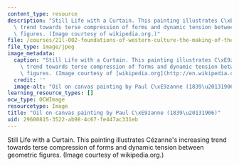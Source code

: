 ```yaml
---
content_type: resource
description: "Still Life with a Curtain. This painting illustrates C\xE9zanne's increasing\
  \ trend towards terse compression of forms and dynamic tension between geometric\
  \ figures. (Image courtesy of wikipedia.org.)"
file: /courses/21l-002-foundations-of-western-culture-the-making-of-the-modern-world-spring-2010/296008153522ab984c67fe447ac331eb_21l-002s10.jpg
file_type: image/jpeg
image_metadata:
  caption: "Still Life with a Curtain. This painting illustrates C\xE9zanne's increasing\
    \ trend towards terse compression of forms and dynamic tension between geometric\
    \ figures. (Image courtesy of [wikipedia.org](http://en.wikipedia.org/wiki/File:C%C3%A9zanne,_Paul_-_Still_Life_with_a_Curtain.jpg).)"
  credit: ''
  image-alt: "Oil on canvas painting by Paul C\xE9zanne (1839\u20131906)."
learning_resource_types: []
ocw_type: OCWImage
resourcetype: Image
title: "Oil on canvas painting by Paul C\xE9zanne (1839\u20131906)"
uid: 29600815-3522-ab98-4c67-fe447ac331eb
---
```

Still Life with a Curtain. This painting illustrates Cézanne's increasing trend towards terse compression of forms and dynamic tension between geometric figures. (Image courtesy of wikipedia.org.)

